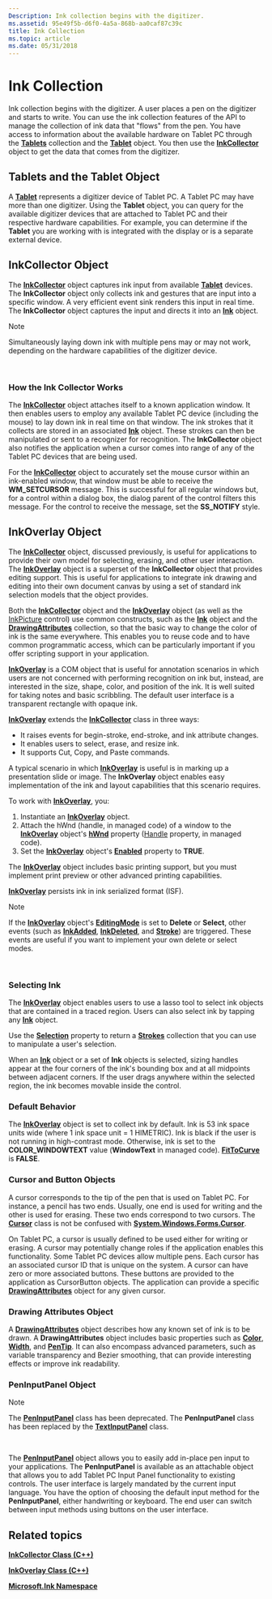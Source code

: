 ```yaml
---
Description: Ink collection begins with the digitizer.
ms.assetid: 95e49f5b-d6f0-4a5a-868b-aa0caf87c39c
title: Ink Collection
ms.topic: article
ms.date: 05/31/2018
---
```


# Ink Collection

Ink collection begins with the digitizer. A user places a pen on the digitizer and starts to write. You can use the ink collection features of the API to manage the collection of ink data that "flows" from the pen. You have access to information about the available hardware on Tablet PC through the [**Tablets**](/windows/desktop/api/msinkaut/nf-msinkaut-iinktablets-item) collection and the [**Tablet**](/windows/desktop/api/msinkaut/nn-msinkaut-iinktablet) object. You then use the [**InkCollector**](inkcollector-class.md) object to get the data that comes from the digitizer.

## Tablets and the Tablet Object

A [**Tablet**](/windows/desktop/api/msinkaut/nn-msinkaut-iinktablet) represents a digitizer device of Tablet PC. A Tablet PC may have more than one digitizer. Using the **Tablet** object, you can query for the available digitizer devices that are attached to Tablet PC and their respective hardware capabilities. For example, you can determine if the **Tablet** you are working with is integrated with the display or is a separate external device.

## InkCollector Object

The [**InkCollector**](inkcollector-class.md) object captures ink input from available [**Tablet**](/windows/desktop/api/msinkaut/nn-msinkaut-iinktablet) devices. The **InkCollector** object only collects ink and gestures that are input into a specific window. A very efficient event sink renders this input in real time. The **InkCollector** object captures the input and directs it into an [**Ink**](inkdisp-class.md) object.

> [!Note]  
> Simultaneously laying down ink with multiple pens may or may not work, depending on the hardware capabilities of the digitizer device.

 

### How the Ink Collector Works

The [**InkCollector**](inkcollector-class.md) object attaches itself to a known application window. It then enables users to employ any available Tablet PC device (including the mouse) to lay down ink in real time on that window. The ink strokes that it collects are stored in an associated [**Ink**](inkdisp-class.md) object. These strokes can then be manipulated or sent to a recognizer for recognition. The **InkCollector** object also notifies the application when a cursor comes into range of any of the Tablet PC devices that are being used.

For the [**InkCollector**](inkcollector-class.md) object to accurately set the mouse cursor within an ink-enabled window, that window must be able to receive the **WM\_SETCURSOR** message. This is successful for all regular windows but, for a control within a dialog box, the dialog parent of the control filters this message. For the control to receive the message, set the **SS\_NOTIFY** style.

## InkOverlay Object

The [**InkCollector**](inkcollector-class.md) object, discussed previously, is useful for applications to provide their own model for selecting, erasing, and other user interaction. The [**InkOverlay**](inkoverlay-class.md) object is a superset of the **InkCollector** object that provides editing support. This is useful for applications to integrate ink drawing and editing into their own document canvas by using a set of standard ink selection models that the object provides.

Both the [**InkCollector**](inkcollector-class.md) object and the [**InkOverlay**](inkoverlay-class.md) object (as well as the [InkPicture](inkpicture-control.md) control) use common constructs, such as the [**Ink**](inkdisp-class.md) object and the [**DrawingAttributes**](inkdrawingattributes-class.md) collection, so that the basic way to change the color of ink is the same everywhere. This enables you to reuse code and to have common programmatic access, which can be particularly important if you offer scripting support in your application.

[**InkOverlay**](inkoverlay-class.md) is a COM object that is useful for annotation scenarios in which users are not concerned with performing recognition on ink but, instead, are interested in the size, shape, color, and position of the ink. It is well suited for taking notes and basic scribbling. The default user interface is a transparent rectangle with opaque ink.

[**InkOverlay**](inkoverlay-class.md) extends the [**InkCollector**](inkcollector-class.md) class in three ways:

-   It raises events for begin-stroke, end-stroke, and ink attribute changes.
-   It enables users to select, erase, and resize ink.
-   It supports Cut, Copy, and Paste commands.

A typical scenario in which [**InkOverlay**](inkoverlay-class.md) is useful is in marking up a presentation slide or image. The **InkOverlay** object enables easy implementation of the ink and layout capabilities that this scenario requires.

To work with [**InkOverlay**](inkoverlay-class.md), you:

1.  Instantiate an [**InkOverlay**](inkoverlay-class.md) object.
2.  Attach the hWnd (handle, in managed code) of a window to the [**InkOverlay**](inkoverlay-class.md) object's [**hWnd**](/windows/desktop/api/msinkaut/nf-msinkaut-iinkoverlay-get_hwnd) property ([Handle](https://msdn.microsoft.com/library/ms582171(v=VS.90).aspx) property, in managed code).
3.  Set the [**InkOverlay**](inkoverlay-class.md) object's [**Enabled**](/windows/desktop/api/msinkaut/nf-msinkaut-iinkoverlay-get_enabled) property to **TRUE**.

The [**InkOverlay**](inkoverlay-class.md) object includes basic printing support, but you must implement print preview or other advanced printing capabilities.

[**InkOverlay**](inkoverlay-class.md) persists ink in ink serialized format (ISF).

> [!Note]  
> If the [**InkOverlay**](inkoverlay-class.md) object's [**EditingMode**](/windows/desktop/api/msinkaut/nf-msinkaut-iinkoverlay-get_editingmode) is set to **Delete** or **Select**, other events (such as [**InkAdded**](inkdisp-inkadded.md), [**InkDeleted**](inkdisp-inkdeleted.md), and [**Stroke**](inkoverlay-stroke.md)) are triggered. These events are useful if you want to implement your own delete or select modes.

 

### Selecting Ink

The [**InkOverlay**](inkoverlay-class.md) object enables users to use a lasso tool to select ink objects that are contained in a traced region. Users can also select ink by tapping any [**Ink**](inkdisp-class.md) object.

Use the [**Selection**](/windows/desktop/api/msinkaut/nf-msinkaut-iinkoverlay-get_selection) property to return a [**Strokes**](https://msdn.microsoft.com/library/ms703293(v=VS.85).aspx) collection that you can use to manipulate a user's selection.

When an [**Ink**](inkdisp-class.md) object or a set of **Ink** objects is selected, sizing handles appear at the four corners of the ink's bounding box and at all midpoints between adjacent corners. If the user drags anywhere within the selected region, the ink becomes movable inside the control.

### Default Behavior

The [**InkOverlay**](inkoverlay-class.md) object is set to collect ink by default. Ink is 53 ink space units wide (where 1 ink space unit = 1 HIMETRIC). Ink is black if the user is not running in high-contrast mode. Otherwise, ink is set to the **COLOR\_WINDOWTEXT** value (**WindowText** in managed code). [**FitToCurve**](/windows/desktop/api/msinkaut/nf-msinkaut-iinkdrawingattributes-get_fittocurve) is **FALSE**.

### Cursor and Button Objects

A cursor corresponds to the tip of the pen that is used on Tablet PC. For instance, a pencil has two ends. Usually, one end is used for writing and the other is used for erasing. These two ends correspond to two cursors. The [**Cursor**](/windows/desktop/api/msinkaut/nn-msinkaut-iinkcursor) class is not be confused with [**System.Windows.Forms.Cursor**](https://msdn.microsoft.com/library/sf27z138(v=VS.90).aspx).

On Tablet PC, a cursor is usually defined to be used either for writing or erasing. A cursor may potentially change roles if the application enables this functionality. Some Tablet PC devices allow multiple pens. Each cursor has an associated cursor ID that is unique on the system. A cursor can have zero or more associated buttons. These buttons are provided to the application as CursorButton objects. The application can provide a specific [**DrawingAttributes**](inkdrawingattributes-class.md) object for any given cursor.

### Drawing Attributes Object

A [**DrawingAttributes**](inkdrawingattributes-class.md) object describes how any known set of ink is to be drawn. A **DrawingAttributes** object includes basic properties such as [**Color**](/windows/desktop/api/msinkaut/nf-msinkaut-iinkdrawingattributes-get_color), [**Width**](/windows/desktop/api/msinkaut/nf-msinkaut-iinkdrawingattributes-get_width), and [**PenTip**](/windows/desktop/api/msinkaut/nf-msinkaut-iinkdrawingattributes-get_pentip). It can also encompass advanced parameters, such as variable transparency and Bezier smoothing, that can provide interesting effects or improve ink readability.

### PenInputPanel Object

> [!Note]  
> The [**PenInputPanel**](peninputpanel-class.md) class has been deprecated. The **PenInputPanel** class has been replaced by the [**TextInputPanel**](/windows/desktop/api/peninputpanel/nn-peninputpanel-itextinputpanel) class.

 

The [**PenInputPanel**](peninputpanel-class.md) object allows you to easily add in-place pen input to your applications. The **PenInputPanel** is available as an attachable object that allows you to add Tablet PC Input Panel functionality to existing controls. The user interface is largely mandated by the current input language. You have the option of choosing the default input method for the **PenInputPanel**, either handwriting or keyboard. The end user can switch between input methods using buttons on the user interface.

## Related topics

<dl> <dt>

[**InkCollector Class (C++)**](inkcollector-class.md)
</dt> <dt>

[**InkOverlay Class (C++)**](inkoverlay-class.md)
</dt> <dt>

[**Microsoft.Ink Namespace**](https://msdn.microsoft.com/library/ms581553(v=VS.90).aspx)
</dt> </dl>

 

 




